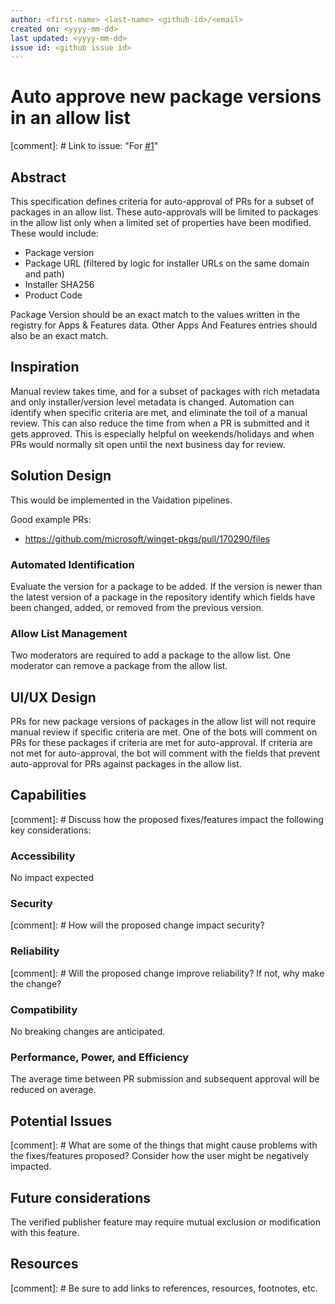 ```yaml
---
author: <first-name> <last-name> <github-id>/<email>
created on: <yyyy-mm-dd>
last updated: <yyyy-mm-dd>
issue id: <github issue id>
---
```


# Auto approve new package versions in an allow list

[comment]: # Link to issue: "For [#1](https://github.com/microsoft/winget-pkgs/issues/1)"

## Abstract

This specification defines criteria for auto-approval of PRs for a subset of packages in an allow list. These auto-approvals will be limited to packages in the allow list only when a limited set of properties have been modified. These would include:
*  Package version
*  Package URL (filtered by logic for installer URLs on the same domain and path)
*  Installer SHA256
*  Product Code

Package Version should be an exact match to the values written in the registry for Apps & Features data.
Other Apps And Features entries should also be an exact match.

## Inspiration

Manual review takes time, and for a subset of packages with rich metadata and only installer/version level metadata is changed. Automation can identify when specific criteria are met, and eliminate the toil of a manual review. This can also reduce the time from when a PR is submitted and it gets approved. This is especially helpful on weekends/holidays and when PRs would normally sit open until the next business day for review.

## Solution Design

This would be implemented in the Vaidation pipelines.

Good example PRs:
* https://github.com/microsoft/winget-pkgs/pull/170290/files

### Automated Identification
Evaluate the version for a package to be added. If the version is newer than the latest version of a package in the repository identify which fields have been changed, added, or removed from the previous version.

### Allow List Management
Two moderators are required to add a package to the allow list.
One moderator can remove a package from the allow list.

## UI/UX Design

PRs for new package versions of packages in the allow list will not require manual review if specific criteria are met.
One of the bots will comment on PRs for these packages if criteria are met for auto-approval. If criteria are not met for auto-approval, the bot will comment with the fields that prevent auto-approval for PRs against packages in the allow list.

## Capabilities

[comment]: # Discuss how the proposed fixes/features impact the following key considerations:

### Accessibility

No impact expected

### Security

[comment]: # How will the proposed change impact security?

### Reliability

[comment]: # Will the proposed change improve reliability? If not, why make the change?

### Compatibility

No breaking changes are anticipated.

### Performance, Power, and Efficiency

The average time between PR submission and subsequent approval will be reduced on average.

## Potential Issues

[comment]: # What are some of the things that might cause problems with the fixes/features proposed? Consider how the user might be negatively impacted.

## Future considerations

The verified publisher feature may require mutual exclusion or modification with this feature.

## Resources

[comment]: # Be sure to add links to references, resources, footnotes, etc.
